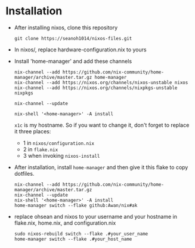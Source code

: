 # Installation

- After installing nixos, clone this repository

    ```shell
    git clone https://seanoh1014/nixos-files.git
    ```

- In nixos/, replace hardware-configuration.nix to yours 

- Install 'home-manager' and add these channels

    ```shell
    nix-channel --add https://github.com/nix-community/home-manager/archive/master.tar.gz home-manager
    nix-channel --add https://nixos.org/channels/nixos-unstable nixos
    nix-channel --add https://nixos.org/channels/nixpkgs-unstable nixpkgs

    nix-channel --update

    nix-shell '<home-manager>' -A install   
    ```

    `x1c` is my hostname. So if you want to change it, don't forget to replace it three places:

    - 1  in `nixos/configuration.nix`
    - 2  in `flake.nix`
    - 3  when invoking `nixos-install`

- After installation, install `home-manager` and then give it this flake to copy dotfiles.

    ```shell
    nix-channel --add https://github.com/nix-community/home-manager/archive/master.tar.gz
    nix-channel --update
    nix-shell '<home-manager>' -A install
    home-manager switch --flake github:Awan/nix#ak
    ```

- replace ohsean and nixos to your username and your hostname in flake.nix, home.nix, and configuration.nix
   
   ```shell
   sudo nixos-rebuild switch --flake .#your_user_name
   home-manager switch --flake .#your_host_name
   ```
